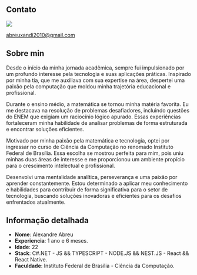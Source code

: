 ## Contato
<div>
    <a target='_blank' href="https://www.linkedin.com/in/alexandre-abreu-132421191/">
        <img src="https://img.shields.io/badge/LinkedIn-0077B5?style=for-the-badge&logo=linkedin&logoColor=white">
    </a>
</div>

abreuxandi2010@gmail.com

## Sobre min

Desde o início da minha jornada acadêmica, sempre fui impulsionado por um profundo interesse pela 
tecnologia e suas aplicações práticas. Inspirado por minha tia, que me auxiliava com sua expertise na área, 
despertei uma paixão pela computação que moldou minha trajetória educacional e profissional.

Durante o ensino médio, a matemática se tornou minha matéria favorita. Eu me destacava na resolução de 
problemas desafiadores, incluindo questões do ENEM que exigiam um raciocínio lógico apurado. Essas 
experiências fortaleceram minha habilidade de analisar problemas de forma estruturada e encontrar 
soluções eficientes.

Motivado por minha paixão pela matemática e tecnologia, optei por ingressar no curso de Ciência da 
Computação no renomado Instituto Federal de Brasília. Essa escolha se mostrou perfeita para mim, pois uniu 
minhas duas áreas de interesse e me proporcionou um ambiente propício para o crescimento intelectual e 
profissional.

Desenvolvi uma mentalidade analítica, perseverança e uma paixão por aprender constantemente. Estou 
determinado a aplicar meu conhecimento e habilidades para contribuir de forma significativa para o setor 
de tecnologia, buscando soluções inovadoras e eficientes para os desafios enfrentados atualmente.

## Informação detalhada

* **Nome**: Alexandre Abreu
* **Experiencia**: 1 ano e 6 meses.
* **Idade**: 22
* **Stack**:  C#.NET - JS && TYPESCRIPT - NODE.JS && NEST.JS - React && React Native.
* **Faculdade**: Instituto Federal de Brasília - Ciência da Computação.
